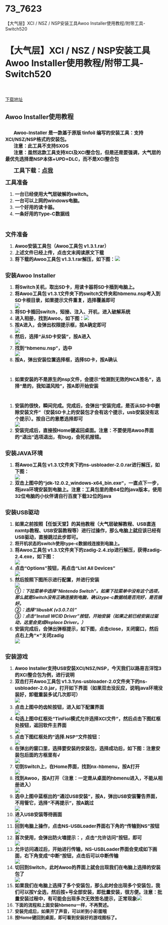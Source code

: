 # 73_7623
【大气层】XCI / NSZ / NSP安装工具Awoo Installer使用教程/附带工具-Switch520
# 【大气层】XCI / NSZ / NSP安装工具Awoo Installer使用教程/附带工具-Switch520
 <br/></br>
[下载地址](https://www.switch520.cc/article/7623 "下载地址")
<br/></br>

<section><span><strong><span style="margin: 0px;padding: 0px;max-width: 100%;font-size: 20px">Awoo Installer使用教程</span></strong></span></section>
<p></p>
<section>
<p style="margin-top: 0px;margin-bottom: 0px;padding: 0px;max-width: 100%;clear: both;min-height: 1em;font-size: 12px"></p>
<p style="margin-top: 0px;margin-bottom: 0px;padding: 0px;max-width: 100%;clear: both;min-height: 1em;font-size: 13.3333px;text-align: left;text-indent: 2em"><span><strong><span style="margin: 0px;padding: 0px;max-width: 100%;font-size: 15px">Awoo-Installer 是一款基于原版 tinfoil 编写的安装工具：</span><span style="margin: 0px;padding: 0px;max-width: 100%;font-size: 15px;text-indent: 2em">支持XCI/NSZ/NSP格式的安装包。</span></strong></span></p>
<p style="margin-top: 0px;margin-bottom: 0px;padding: 0px;max-width: 100%;clear: both;min-height: 1em;font-size: 13.3333px;text-align: left;text-indent: 2em"><span><strong><span style="margin: 0px;padding: 0px;max-width: 100%;font-size: 15px;text-indent: 2em">注意：此工具不支持SXOS</span></strong></span></p>
<p style="margin-top: 0px;margin-bottom: 0px;padding: 0px;max-width: 100%;clear: both;min-height: 1em;font-size: 13.3333px;text-align: left;text-indent: 2em"><span><strong><span style="margin: 0px;padding: 0px;max-width: 100%;font-size: 15px;text-indent: 2em">注意：虽然这款工具支持XCI及XCI整合包，但是还是要强调，大气层的最优先选择是NSP本体+UPD+DLC，而不是XCI整合包</span></strong></span></p>
<p style="margin-top: 0px;margin-bottom: 0px;padding: 0px;max-width: 100%;clear: both;min-height: 1em;font-size: 13.3333px;text-align: left;text-indent: 2em"></p>
<p style="margin-top: 0px;margin-bottom: 0px;padding: 0px;max-width: 100%;clear: both;min-height: 1em;font-size: 13.3333px;text-align: left;text-indent: 2em"><span><strong><span style="font-size: 18px">工具下载：</span></strong></span><a href="https://switch520.com/artdetail-8085.html" target="_self" style="font-size: 18px;text-decoration: underline" rel="noopener noreferrer"><span><strong><span style="font-size: 18px">点我</span></strong></span></a></p>
<p style="margin-top: 0px;margin-bottom: 0px;padding: 0px;max-width: 100%;clear: both;min-height: 1em;font-size: 12px"></p>
<section>
<section>
<section>
<section><span><strong><span style="margin: 0px;padding: 0px;max-width: 100%;font-size: 18px">工具准备</span></strong></span></section>
</section>
</section>
</section>
</section>
<section>
<ol class=" list-paddingleft-2" style="padding: 0px 0px 0px 2.2em;max-width: 100%">
<li>
<p style="margin-top: 0px;margin-bottom: 0px;padding: 0px;max-width: 100%;clear: both;min-height: 1em"><span><strong><span style="margin: 0px;padding: 0px;max-width: 100%;font-size: 15px">一台已经使用大气层破解的switch。</span></strong></span></p>
</li>
<li>
<p style="margin-top: 0px;margin-bottom: 0px;padding: 0px;max-width: 100%;clear: both;min-height: 1em"><span><strong><span style="margin: 0px;padding: 0px;max-width: 100%;font-size: 15px">一台可以上网的windows电脑。</span></strong></span></p>
</li>
<li>
<p style="margin-top: 0px;margin-bottom: 0px;padding: 0px;max-width: 100%;clear: both;min-height: 1em"><span><strong><span style="margin: 0px;padding: 0px;max-width: 100%;font-size: 15px">一个好用的读卡器。</span></strong></span></p>
</li>
<li>
<p style="margin-top: 0px;margin-bottom: 0px;padding: 0px;max-width: 100%;clear: both;min-height: 1em"><span><strong><span style="margin: 0px;padding: 0px;max-width: 100%;font-size: 15px">一条好用的Type-C数据线</span></strong></span></p>
</li>
</ol>
<p style="margin-top: 0px;margin-bottom: 0px;padding: 0px;max-width: 100%;clear: both;min-height: 1em"></p>
<section>
<p style="margin-top: 0px;margin-bottom: 0px;padding: 0px;max-width: 100%;clear: both;min-height: 1em"></p>
<section>
<section>
<section>
<section><span><strong><span style="margin: 0px;padding: 0px;max-width: 100%;font-size: 18px">文件准备</span></strong></span></section>
</section>
</section>
</section>
</section>
<section>
<ol class=" list-paddingleft-2" style="padding: 0px 0px 0px 2.2em;max-width: 100%">
<li>
<p style="margin-top: 0px;margin-bottom: 0px;padding: 0px;max-width: 100%;clear: both;min-height: 1em"><span><strong><span style="margin: 0px;padding: 0px;max-width: 100%;font-size: 15px">Awoo安装工具包（<span style="margin: 0px;padding: 0px;max-width: 100%">Awoo工具包 v1.3.1.rar</span>）</span></strong></span></p>
</li>
<li>
<p style="margin-top: 0px;margin-bottom: 0px;padding: 0px;max-width: 100%;clear: both;min-height: 1em"><span><strong><span style="margin: 0px;padding: 0px;max-width: 100%;font-size: 15px">上述文件已经上传，点击文末<span style="margin: 0px;padding: 0px;max-width: 100%">阅读原文</span>下载</span></strong></span></p>
</li>
<li>
<p style="margin-top: 0px;margin-bottom: 0px;padding: 0px;max-width: 100%;clear: both;min-height: 1em"><span><strong><span style="margin: 0px;padding: 0px;max-width: 100%;font-size: 15px">将下载的<span style="margin: 0px;padding: 0px;max-width: 100%">Awoo工具包 v1.3.1.rar</span>解压，如下图：</span></strong><strong><span style="margin: 0px;padding: 0px;max-width: 100%;font-size: 15px"></span></strong><strong><img class="" src="https://mmbiz.qpic.cn/mmbiz_png/8J288fc2FVwsn3cTkZmUXYkyNr5wbLgzncKIzAQtRjN1YhibibAPeWzhwbMbpBibND4MyuuZ0wCKFH8B1cGicgiaT6g/640?wx_fmt=png&amp;tp=webp&amp;wxfrom=5&amp;wx_lazy=1&amp;wx_co=1"></strong></span></p>
</li>
</ol>
</section>
<p style="margin-top: 0px;margin-bottom: 0px;padding: 0px;max-width: 100%;clear: both;min-height: 1em"></p>
<section>
<section>
<section>
<section>
<section><span><strong><span style="margin: 0px;padding: 0px;max-width: 100%;font-size: 18px">安装Awoo Installer</span></strong></span></section>
</section>
</section>
</section>
</section>
<ol class=" list-paddingleft-2" style="padding: 0px 0px 0px 2.2em;max-width: 100%">
<li>
<p style="margin-top: 0px;margin-bottom: 0px;padding: 0px;max-width: 100%;clear: both;min-height: 1em"><span><strong><span style="margin: 0px;padding: 0px;max-width: 100%;font-size: 15px">将Switch关机，取出SD卡，用读卡器将SD卡插到电脑上。</span></strong></span></p>
</li>
<li>
<p style="margin-top: 0px;margin-bottom: 0px;padding: 0px;max-width: 100%;clear: both;min-height: 1em"><span><strong><span style="margin: 0px;padding: 0px;max-width: 100%;font-size: 15px">将<span style="margin: 0px;padding: 0px;max-width: 100%">Awoo工具包 v1.3.1</span>文件夹下的<span style="margin: 0px;padding: 0px;max-width: 100%">switch文件夹</span>和<span style="margin: 0px;padding: 0px;max-width: 100%">hbmenu.nsp</span>考入到SD卡根目录，如果提示文件重复，选择覆盖即可</span></strong></span></p>
<p style="margin-top: 0px;margin-bottom: 0px;padding: 0px;max-width: 100%;clear: both;min-height: 1em"><span><strong><span style="margin: 0px;padding: 0px;max-width: 100%;font-size: 15px"><img class="" src="https://mmbiz.qpic.cn/mmbiz_png/8J288fc2FVwsn3cTkZmUXYkyNr5wbLgzKJbiaJicPHdXwuxM6DpxsD5GMRokWibQDejyeLichcuab5A6BxJFZ0JwKg/640?wx_fmt=png&amp;tp=webp&amp;wxfrom=5&amp;wx_lazy=1&amp;wx_co=1"></span></strong></span></p>
</li>
<li>
<p style="margin-top: 0px;margin-bottom: 0px;padding: 0px;max-width: 100%;clear: both;min-height: 1em"><span><strong><span style="margin: 0px;padding: 0px;max-width: 100%;font-size: 15px">将SD卡插回switch，短接、注入、开机，进入破解系统</span></strong></span></p>
</li>
<li>
<p style="margin-top: 0px;margin-bottom: 0px;padding: 0px;max-width: 100%;clear: both;min-height: 1em"><span><strong><span style="margin: 0px;padding: 0px;max-width: 100%;font-size: 15px">进入相册，找到Awoo，如下图：</span></strong><strong><span style="margin: 0px;padding: 0px;max-width: 100%;font-size: 15px"></span></strong><strong><img class="" src="https://mmbiz.qpic.cn/mmbiz_png/8J288fc2FVwsn3cTkZmUXYkyNr5wbLgzumGGGd6iayd8uXY3gy1C6TShR4PD8Uj5DpskcNzGbhCV6XdPtlibugLQ/640?wx_fmt=png&amp;tp=webp&amp;wxfrom=5&amp;wx_lazy=1&amp;wx_co=1"><span style="margin: 0px;padding: 0px;max-width: 100%;font-size: 15px"></span></strong></span></p>
</li>
<li>
<p style="margin-top: 0px;margin-bottom: 0px;padding: 0px;max-width: 100%;clear: both;min-height: 1em"><span><strong><span style="margin: 0px;padding: 0px;max-width: 100%;font-size: 15px">按A进入，会弹出权限提示框，按A确定即可</span></strong></span></p>
<p style="margin-top: 0px;margin-bottom: 0px;padding: 0px;max-width: 100%;clear: both;min-height: 1em"><span><strong><span style="margin: 0px;padding: 0px;max-width: 100%;font-size: 15px"><img class="" src="https://mmbiz.qpic.cn/mmbiz_jpg/8J288fc2FVwsn3cTkZmUXYkyNr5wbLgzAvtFQX1mk3Wc4lfznHsNJq47nJG8G4P7PJEp3L3QicVpYWUp7ywEpeg/640?wx_fmt=jpeg&amp;tp=webp&amp;wxfrom=5&amp;wx_lazy=1&amp;wx_co=1"></span></strong></span></p>
</li>
<li>
<p style="margin-top: 0px;margin-bottom: 0px;padding: 0px;max-width: 100%;clear: both;min-height: 1em"><span><strong><span style="margin: 0px;padding: 0px;max-width: 100%;font-size: 15px">然后，选择“从SD卡安装”，按A进入</span></strong></span></p>
<p style="margin-top: 0px;margin-bottom: 0px;padding: 0px;max-width: 100%;clear: both;min-height: 1em"><span><strong><span style="margin: 0px;padding: 0px;max-width: 100%;font-size: 15px"><img class="" src="https://mmbiz.qpic.cn/mmbiz_png/8J288fc2FVwsn3cTkZmUXYkyNr5wbLgzHDVUvkHm79sr4v5puvd57SR2ibR3hQO0YDfVCeaCl2DicVWbicjY7fShg/640?wx_fmt=png&amp;tp=webp&amp;wxfrom=5&amp;wx_lazy=1&amp;wx_co=1"></span></strong></span></p>
</li>
<li>
<p style="margin-top: 0px;margin-bottom: 0px;padding: 0px;max-width: 100%;clear: both;min-height: 1em"><span><strong><span style="margin: 0px;padding: 0px;max-width: 100%;font-size: 15px">找到“hbmenu.nsp”，选中</span></strong></span></p>
<p style="margin-top: 0px;margin-bottom: 0px;padding: 0px;max-width: 100%;clear: both;min-height: 1em"><span><strong><span style="margin: 0px;padding: 0px;max-width: 100%;font-size: 15px"><img class="" src="https://mmbiz.qpic.cn/mmbiz_png/8J288fc2FVwsn3cTkZmUXYkyNr5wbLgzibk0YiajwCWbIF65Rf0S99fdCa9JydCzCXqAjp3uBjSTgCStVMQhAGgA/640?wx_fmt=png&amp;tp=webp&amp;wxfrom=5&amp;wx_lazy=1&amp;wx_co=1"></span></strong></span></p>
</li>
<li>
<p style="margin-top: 0px;margin-bottom: 0px;padding: 0px;max-width: 100%;clear: both;min-height: 1em"><span><strong><span style="margin: 0px;padding: 0px;max-width: 100%;font-size: 15px">按A，弹出安装位置选择框，选择SD卡，按A确认</span></strong></span></p>
</li>
</ol>
<p style="margin-top: 0px;margin-bottom: 0px;padding: 0px;max-width: 100%;clear: both;min-height: 1em"></p>
<ol class=" list-paddingleft-2" style="padding: 0px 0px 0px 2.2em;max-width: 100%">
<li>
<p style="margin-top: 0px;margin-bottom: 0px;padding: 0px;max-width: 100%;clear: both;min-height: 1em"><span><strong><span style="margin: 0px;padding: 0px;max-width: 100%;font-size: 15px">如果安装的不是原生的nsp文件，会提示“检测到无效的NCA签名”，选择“是的，我知道风险”，按A即开始安装</span></strong></span></p>
</li>
</ol>
<p style="margin-top: 0px;margin-bottom: 0px;padding: 0px;max-width: 100%;clear: both;min-height: 1em"></p>
<ol class=" list-paddingleft-2" style="padding: 0px 0px 0px 2.2em;max-width: 100%">
<li>
<p style="margin-top: 0px;margin-bottom: 0px;padding: 0px;max-width: 100%;clear: both;min-height: 1em"><span><strong><span style="margin: 0px;padding: 0px;max-width: 100%;font-size: 15px">安装的很快，瞬间完成。完成后，会弹出“安装完成，是否从SD卡中删除安装文件”（安装SD卡上的安装包才会有这个提示，usb安装没有这个提示）。按自己的意愿选择即可</span></strong></span></p>
<p style="margin-top: 0px;margin-bottom: 0px;padding: 0px;max-width: 100%;clear: both;min-height: 1em"><span><strong><span style="margin: 0px;padding: 0px;max-width: 100%;font-size: 15px"><img class="" src="https://mmbiz.qpic.cn/mmbiz_jpg/8J288fc2FVwsn3cTkZmUXYkyNr5wbLgz3m9Yx0vYWpGq56bGQGNw5dicnSpucuozHjO8sKMA4yuLicBzMtqic1Jiag/640?wx_fmt=jpeg&amp;tp=webp&amp;wxfrom=5&amp;wx_lazy=1&amp;wx_co=1"></span></strong></span></p>
</li>
<li>
<p style="margin-top: 0px;margin-bottom: 0px;padding: 0px;max-width: 100%;clear: both;min-height: 1em"><span><strong><span style="margin: 0px;padding: 0px;max-width: 100%;font-size: 15px">安装完成后，直接按Home键返回桌面。<span style="margin: 0px;padding: 0px;max-width: 100%">注意：不要使用Awoo界面的“退出”选项退出，有bug，会死机报错。</span></span></strong></span></p>
</li>
</ol>
<section>
<p style="margin-top: 0px;margin-bottom: 0px;padding: 0px;max-width: 100%;clear: both;min-height: 1em"></p>
<section>
<section>
<section>
<section><span><strong><span style="margin: 0px;padding: 0px;max-width: 100%;font-size: 18px">安装JAVA环境</span></strong></span></section>
</section>
</section>
</section>
</section>
<ol class=" list-paddingleft-2" style="padding: 0px 0px 0px 2.2em;max-width: 100%">
<li>
<p style="margin-top: 0px;margin-bottom: 0px;padding: 0px;max-width: 100%;clear: both;min-height: 1em"><span><strong><span style="margin: 0px;padding: 0px;max-width: 100%;font-size: 15px">将<span style="margin: 0px;padding: 0px;max-width: 100%">Awoo工具包 v1.3.1</span>文件夹下的<span style="margin: 0px;padding: 0px;max-width: 100%">ns-usbloader-2.0.rar</span>进行解压，如下图：</span></strong></span></p>
<p style="margin-top: 0px;margin-bottom: 0px;padding: 0px;max-width: 100%;clear: both;min-height: 1em"><span><strong><span style="margin: 0px;padding: 0px;max-width: 100%;font-size: 15px"><img class="" src="https://mmbiz.qpic.cn/mmbiz_png/8J288fc2FVwsn3cTkZmUXYkyNr5wbLgzMgCEcnzwDiabR0oOru8hEiazJO1Y9vtvqczl4ibFv4IN0KQl07uBL1Kiaw/640?wx_fmt=png&amp;tp=webp&amp;wxfrom=5&amp;wx_lazy=1&amp;wx_co=1"></span></strong></span></p>
</li>
<li>
<p style="margin-top: 0px;margin-bottom: 0px;padding: 0px;max-width: 100%;clear: both;min-height: 1em"><span><strong><span style="margin: 0px;padding: 0px;max-width: 100%;font-size: 15px">双击上图中的“<span style="margin: 0px;padding: 0px;max-width: 100%">jdk-12.0.2_windows-x64_bin.exe</span>”，一直点下一步，将java环境安装到电脑上。</span><span style="margin: 0px;padding: 0px;max-width: 100%;font-size: 15px">注意：工具包里的是64位的java版本，使用32位电脑的小伙伴请自行百度下载32位的java</span></strong></span></p>
</li>
</ol>
<p style="margin-top: 0px;margin-bottom: 0px;padding: 0px;max-width: 100%;clear: both;min-height: 1em"></p>
<section>
<section>
<section>
<section>
<section><span><strong><span style="margin: 0px;padding: 0px;max-width: 100%;font-size: 18px">安装USB驱动</span></strong></span></section>
</section>
</section>
</section>
</section>
<ol class=" list-paddingleft-2" style="padding: 0px 0px 0px 2.2em;max-width: 100%">
<li>
<p style="margin-top: 0px;margin-bottom: 0px;padding: 0px;max-width: 100%;clear: both;min-height: 1em"><span><strong><span style="margin: 0px;padding: 0px;max-width: 100%;font-size: 15px">如果之前按照【任饭天堂】的其他教程（大气层破解教程、USB直连nxmtp教程、USB安装教程等）进行过操作，那么电脑上就应该已经有USB驱动，直接跳过此步即可。</span></strong></span></p>
</li>
<li>
<p style="margin-top: 0px;margin-bottom: 0px;padding: 0px;max-width: 100%;clear: both;min-height: 1em"><span><strong>将开机状态的switch使用type-c数据线连接到电脑上。</strong></span></p>
</li>
<li>
<p style="margin-top: 0px;margin-bottom: 0px;padding: 0px;max-width: 100%;clear: both;min-height: 1em"><span><strong><span style="margin: 0px;padding: 0px;max-width: 100%;font-size: 15px">将<span style="margin: 0px;padding: 0px;max-width: 100%">Awoo工具包 v1.3.1</span>文件夹下的<span style="margin: 0px;padding: 0px;max-width: 100%">zadig-2.4.zip</span>进行解压，获得<span style="margin: 0px;padding: 0px;max-width: 100%">zadig-2.4.exe</span>，如下图：</span></strong></span></p>
<p style="margin-top: 0px;margin-bottom: 0px;padding: 0px;max-width: 100%;clear: both;min-height: 1em"><span><strong><span style="margin: 0px;padding: 0px;max-width: 100%;font-size: 15px"><img class="" src="https://mmbiz.qpic.cn/mmbiz_png/8J288fc2FVwsn3cTkZmUXYkyNr5wbLgzkosDHplx3GicOy40icc6zPhial5awqvtezovkWvgupbrqZzt1EialMdExQ/640?wx_fmt=png&amp;tp=webp&amp;wxfrom=5&amp;wx_lazy=1&amp;wx_co=1"></span></strong></span></p>
</li>
<li>
<p style="margin-top: 0px;margin-bottom: 0px;padding: 0px;max-width: 100%;clear: both;min-height: 1em"><span><strong><span style="margin: 0px;padding: 0px;max-width: 100%;font-size: 15px">点击“<span style="margin: 0px;padding: 0px;max-width: 100%">Options</span>”按钮，再点击“<span style="margin: 0px;padding: 0px;max-width: 100%">List All Devices</span>”</span></strong></span></p>
<p style="margin-top: 0px;margin-bottom: 0px;padding: 0px;max-width: 100%;clear: both;min-height: 1em"><span><strong><span style="margin: 0px;padding: 0px;max-width: 100%;font-size: 15px"><img class="" src="https://mmbiz.qpic.cn/mmbiz_png/8J288fc2FVwsn3cTkZmUXYkyNr5wbLgz3DTIv7GJcEgu6duSeDecYc4bDU6t6dzIZaHz9HVmnttmp1eQu0E7vA/640?wx_fmt=png&amp;tp=webp&amp;wxfrom=5&amp;wx_lazy=1&amp;wx_co=1"></span></strong></span></p>
</li>
<li>
<p style="margin-top: 0px;margin-bottom: 0px;padding: 0px;max-width: 100%;clear: both;min-height: 1em"><span><strong><span style="margin: 0px;padding: 0px;max-width: 100%;font-size: 15px">然后按照下图所示进行配置，并进行安装</span></strong></span></p>
<p style="margin-top: 0px;margin-bottom: 0px;padding: 0px;max-width: 100%;clear: both;min-height: 1em"><span><strong><span style="margin: 0px;padding: 0px;max-width: 100%;font-size: 15px"><img class="" src="https://mmbiz.qpic.cn/mmbiz_png/8J288fc2FVwsn3cTkZmUXYkyNr5wbLgzHRsEgTItiab8euOoLZCt1ic7FHFRIs6j3pYKwGspvOjH50FzliaCsqCXQ/640?wx_fmt=png&amp;tp=webp&amp;wxfrom=5&amp;wx_lazy=1&amp;wx_co=1"></span></strong></span></p>
<p style="margin-top: 0px;margin-bottom: 0px;padding: 0px;max-width: 100%;clear: both;min-height: 1em"><span><strong><em style="margin: 0px;padding: 0px;max-width: 100%"><span style="margin: 0px;padding: 0px;max-width: 100%;font-size: 14px">①：下拉菜单中选择“<span style="margin: 0px;padding: 0px;max-width: 100%">Nintendo Switch</span>”。如果下拉菜单中没有这个选项，那么就是Switch没有正确连接到电脑，确认type-c数据线是否完好，是否插好。</span></em></strong></span></p>
<p style="margin-top: 0px;margin-bottom: 0px;padding: 0px;max-width: 100%;clear: both;min-height: 1em"><span><strong><em style="margin: 0px;padding: 0px;max-width: 100%"><span style="margin: 0px;padding: 0px;max-width: 100%;font-size: 14px">②：选择“<span style="margin: 0px;padding: 0px;max-width: 100%">libusbK (v3.0.7.0)</span>”</span></em></strong></span></p>
<p style="margin-top: 0px;margin-bottom: 0px;padding: 0px;max-width: 100%;clear: both;min-height: 1em"><span><strong><em style="margin: 0px;padding: 0px;max-width: 100%"><span style="margin: 0px;padding: 0px;max-width: 100%;font-size: 14px">③：点击“<span style="margin: 0px;padding: 0px;max-width: 100%">Install WCID Driver</span>”按钮，开始安装（如果之前已经安装过驱动，这里会变成<span style="margin: 0px;padding: 0px;max-width: 100%">Replace Driver</span>。）</span></em><em style="margin: 0px;padding: 0px;max-width: 100%"><span style="margin: 0px;padding: 0px;max-width: 100%;font-size: 14px"></span></em><em style="margin: 0px;padding: 0px;max-width: 100%"><span style="margin: 0px;padding: 0px;max-width: 100%;font-size: 14px"></span></em><span style="margin: 0px;padding: 0px;max-width: 100%;font-size: 15px"></span></strong></span></p>
</li>
<li>
<p style="margin-top: 0px;margin-bottom: 0px;padding: 0px;max-width: 100%;clear: both;min-height: 1em"><span><strong><span style="margin: 0px;padding: 0px;max-width: 100%;font-size: 15px">安装完成后，会弹出弹框提示，如下图，点击close，关闭窗口，然后点右上角“×”关闭zadig</span></strong></span></p>
<p style="margin-top: 0px;margin-bottom: 0px;padding: 0px;max-width: 100%;clear: both;min-height: 1em"><span><strong><span style="margin: 0px;padding: 0px;max-width: 100%;font-size: 15px"><img class="" src="https://mmbiz.qpic.cn/mmbiz_png/8J288fc2FVwsn3cTkZmUXYkyNr5wbLgzySF4s8jacuMUDDfyebNIWk0RxuoDPuu59HwONibgWpUcXjhHHKibX3KQ/640?wx_fmt=png&amp;tp=webp&amp;wxfrom=5&amp;wx_lazy=1&amp;wx_co=1"></span></strong></span></p>
</li>
</ol>
<p style="margin-top: 0px;margin-bottom: 0px;padding: 0px;max-width: 100%;clear: both;min-height: 1em"><span><strong><span style="margin: 0px;padding: 0px;max-width: 100%;font-size: 15px"></span></strong></span></p>
<section>
<section>
<section>
<section>
<section><span><strong><span style="margin: 0px;padding: 0px;max-width: 100%;font-size: 18px">安装游戏</span></strong></span></section>
</section>
</section>
</section>
</section>
<ol class=" list-paddingleft-2" style="padding: 0px 0px 0px 2.2em;max-width: 100%">
<li>
<p style="margin-top: 0px;margin-bottom: 0px;padding: 0px;max-width: 100%;clear: both;min-height: 1em"><span><strong><span style="margin: 0px;padding: 0px;max-width: 100%;font-size: 15px">Awoo Installer支持USB安装XCI/NSZ/NSP，今天我们以路易吉洋馆3的XCI整合包为例，进行说明</span></strong></span></p>
</li>
<li>
<p style="margin-top: 0px;margin-bottom: 0px;padding: 0px;max-width: 100%;clear: both;min-height: 1em"><span><strong><span style="margin: 0px;padding: 0px;max-width: 100%;font-size: 15px">双击打开<span style="margin: 0px;padding: 0px;max-width: 100%">Awoo工具包 v1.3.1\ns-usbloader-2.0</span>文件夹下的<span style="margin: 0px;padding: 0px;max-width: 100%">ns-usbloader-2.0.jar</span>，打开如下界面（如果双击没反应，说明java环境没装好，卸载重装多试几次即可）</span></strong></span></p>
<p style="margin-top: 0px;margin-bottom: 0px;padding: 0px;max-width: 100%;clear: both;min-height: 1em"><span><strong><span style="margin: 0px;padding: 0px;max-width: 100%;font-size: 15px"><img class="" src="https://mmbiz.qpic.cn/mmbiz_png/8J288fc2FVwsn3cTkZmUXYkyNr5wbLgzgXCY5tmPTfCWszLcGtYMReicgP8V3rfkGcdjCtL5jM1aIIMjlDnufmg/640?wx_fmt=png&amp;tp=webp&amp;wxfrom=5&amp;wx_lazy=1&amp;wx_co=1"></span></strong><strong><br></strong></span></p>
</li>
<li>
<p style="margin-top: 0px;margin-bottom: 0px;padding: 0px;max-width: 100%;clear: both;min-height: 1em"><span><strong><span style="margin: 0px;padding: 0px;max-width: 100%;font-size: 15px">点击上图中的齿轮按钮，进入如下配置界面</span></strong></span></p>
<p style="margin-top: 0px;margin-bottom: 0px;padding: 0px;max-width: 100%;clear: both;min-height: 1em"><span><strong><span style="margin: 0px;padding: 0px;max-width: 100%;font-size: 15px"><img class="" src="https://mmbiz.qpic.cn/mmbiz_png/8J288fc2FVwsn3cTkZmUXYkyNr5wbLgzeRePCYjtraxCl3VmUWnwv0qAnJGGiciaKVqZ61mpzyprIjsSGUFlpQSA/640?wx_fmt=png&amp;tp=webp&amp;wxfrom=5&amp;wx_lazy=1&amp;wx_co=1"></span></strong></span></p>
</li>
<li>
<p style="margin-top: 0px;margin-bottom: 0px;padding: 0px;max-width: 100%;clear: both;min-height: 1em"><span><strong><span style="margin: 0px;padding: 0px;max-width: 100%;font-size: 15px">勾选上图中红框处“TinFiol模式允许选择XCI文件”，然后点击下图红框处按钮，返回软件主界面</span></strong></span></p>
<p style="margin-top: 0px;margin-bottom: 0px;padding: 0px;max-width: 100%;clear: both;min-height: 1em"><span><strong><span style="margin: 0px;padding: 0px;max-width: 100%;font-size: 15px"><img class="" src="https://mmbiz.qpic.cn/mmbiz_png/8J288fc2FVwsn3cTkZmUXYkyNr5wbLgzO27uqia04cQhx2tdQiauFQn0noREW84tp4TwvjSelNtlyT5hUb0ZDWmw/640?wx_fmt=png&amp;tp=webp&amp;wxfrom=5&amp;wx_lazy=1&amp;wx_co=1"></span></strong></span></p>
</li>
<li>
<p style="margin-top: 0px;margin-bottom: 0px;padding: 0px;max-width: 100%;clear: both;min-height: 1em"><span><strong><span style="margin: 0px;padding: 0px;max-width: 100%;font-size: 15px">点击下图红框处的”选择.NSP“文件按钮：</span></strong></span></p>
<p style="margin-top: 0px;margin-bottom: 0px;padding: 0px;max-width: 100%;clear: both;min-height: 1em"><span><strong><span style="margin: 0px;padding: 0px;max-width: 100%;font-size: 15px"><img class="" src="https://mmbiz.qpic.cn/mmbiz_png/8J288fc2FVwsn3cTkZmUXYkyNr5wbLgzIkV1mTALGpMBsBIcQGfD09cUw4UiaAiav9YGGZkpQVl7wIicK1wjO2cKQ/640?wx_fmt=png&amp;tp=webp&amp;wxfrom=5&amp;wx_lazy=1&amp;wx_co=1"></span></strong></span></p>
</li>
<li>
<p style="margin-top: 0px;margin-bottom: 0px;padding: 0px;max-width: 100%;clear: both;min-height: 1em"><span><strong><span style="margin: 0px;padding: 0px;max-width: 100%;font-size: 15px">在弹出的窗口里，选择要安装的安装包，选择成功后，如下图：注意安装包后面的方框里有√</span></strong></span></p>
<p style="margin-top: 0px;margin-bottom: 0px;padding: 0px;max-width: 100%;clear: both;min-height: 1em"><span><strong><span style="margin: 0px;padding: 0px;max-width: 100%;font-size: 15px"><img class="" src="https://mmbiz.qpic.cn/mmbiz_png/8J288fc2FVwsn3cTkZmUXYkyNr5wbLgzzhYoxKfj4qSuria2ELBuzrTv6yhEl96ad4pjvy3hMTt8rMF7nvLibwIA/640?wx_fmt=png&amp;tp=webp&amp;wxfrom=5&amp;wx_lazy=1&amp;wx_co=1"></span></strong></span></p>
</li>
<li>
<p style="margin-top: 0px;margin-bottom: 0px;padding: 0px;max-width: 100%;clear: both;min-height: 1em"><span><strong><span style="margin: 0px;padding: 0px;max-width: 100%;font-size: 15px">切到Switch上，在Home界面，找到nx-hbmenu，按A打开</span></strong></span></p>
<p style="margin-top: 0px;margin-bottom: 0px;padding: 0px;max-width: 100%;clear: both;min-height: 1em"><span><strong><span style="margin: 0px;padding: 0px;max-width: 100%;font-size: 15px"><img class="" src="https://mmbiz.qpic.cn/mmbiz_png/8J288fc2FVwsn3cTkZmUXYkyNr5wbLgzbhYWO8gaAym7sV87LibdQouZe93ZOAwk2f1gYqVzhmHrznlicVHNmWibg/640?wx_fmt=png&amp;tp=webp&amp;wxfrom=5&amp;wx_lazy=1&amp;wx_co=1"></span></strong></span></p>
</li>
<li>
<p style="margin-top: 0px;margin-bottom: 0px;padding: 0px;max-width: 100%;clear: both;min-height: 1em"><span><strong><span style="margin: 0px;padding: 0px;max-width: 100%;font-size: 15px">找到Awoo，按A打开（<span style="margin: 0px;padding: 0px;max-width: 100%">注意：一定是从桌面的hbmenu进入，不能从相册进入</span>）</span></strong></span></p>
<p style="margin-top: 0px;margin-bottom: 0px;padding: 0px;max-width: 100%;clear: both;min-height: 1em"><span><strong><span style="margin: 0px;padding: 0px;max-width: 100%;font-size: 15px"><img class="" src="https://mmbiz.qpic.cn/mmbiz_png/8J288fc2FVwsn3cTkZmUXYkyNr5wbLgzM0YXfUVz45HXKJ4lXgibRK93lkXUf4fJRlWrc4UocIZnggqZl84udEA/640?wx_fmt=png&amp;tp=webp&amp;wxfrom=5&amp;wx_lazy=1&amp;wx_co=1"></span></strong></span></p>
</li>
<li>
<p style="margin-top: 0px;margin-bottom: 0px;padding: 0px;max-width: 100%;clear: both;min-height: 1em"><span><strong><span style="margin: 0px;padding: 0px;max-width: 100%;font-size: 15px">选中上图中蓝框出的“通过USB安装”，按A，弹出USB安装警告界面，不用管它，选择“不再提示”，按A跳过</span></strong></span></p>
<p style="margin-top: 0px;margin-bottom: 0px;padding: 0px;max-width: 100%;clear: both;min-height: 1em"><span><strong><span style="margin: 0px;padding: 0px;max-width: 100%;font-size: 15px"><img class="" src="https://mmbiz.qpic.cn/mmbiz_png/8J288fc2FVwsn3cTkZmUXYkyNr5wbLgzkYeIoSKVicLpJkBTuS5YI2bu0WWOwxFiaIZpEwzaZWyoibLWr1WBc7kgA/640?wx_fmt=png&amp;tp=webp&amp;wxfrom=5&amp;wx_lazy=1&amp;wx_co=1"></span></strong></span></p>
</li>
<li>
<p style="margin-top: 0px;margin-bottom: 0px;padding: 0px;max-width: 100%;clear: both;min-height: 1em"><span><strong><span style="margin: 0px;padding: 0px;max-width: 100%;font-size: 15px">进入USB安装等待画面</span></strong></span></p>
<p style="margin-top: 0px;margin-bottom: 0px;padding: 0px;max-width: 100%;clear: both;min-height: 1em"><span><strong><span style="margin: 0px;padding: 0px;max-width: 100%;font-size: 15px"><img class="" src="https://mmbiz.qpic.cn/mmbiz_jpg/8J288fc2FVwsn3cTkZmUXYkyNr5wbLgz4WIBszFiaCBCz2FYKq3ge8kCNkw92nTblTib8TQehAjEjJia7OWDAWYDw/640?wx_fmt=jpeg&amp;tp=webp&amp;wxfrom=5&amp;wx_lazy=1&amp;wx_co=1"></span></strong></span></p>
</li>
<li>
<p style="margin-top: 0px;margin-bottom: 0px;padding: 0px;max-width: 100%;clear: both;min-height: 1em"><span><strong><span style="margin: 0px;padding: 0px;max-width: 100%;font-size: 15px">回到电脑上操作，点击NS-USBLoader界面右下角的“传输到NS”按钮</span></strong></span></p>
<p style="margin-top: 0px;margin-bottom: 0px;padding: 0px;max-width: 100%;clear: both;min-height: 1em"><span><strong><span style="margin: 0px;padding: 0px;max-width: 100%;font-size: 15px"><img class="" src="https://mmbiz.qpic.cn/mmbiz_png/8J288fc2FVwsn3cTkZmUXYkyNr5wbLgz0yhiaMuVOnFX58TKlg3DfPmnFNxxLhcXrOF2aDconEshYNtEGTFoYLQ/640?wx_fmt=png&amp;tp=webp&amp;wxfrom=5&amp;wx_lazy=1&amp;wx_co=1"></span></strong></span></p>
</li>
<li>
<p style="margin-top: 0px;margin-bottom: 0px;padding: 0px;max-width: 100%;clear: both;min-height: 1em"><span><strong><span style="margin: 0px;padding: 0px;max-width: 100%;font-size: 15px">首次使用，会弹出防火墙提示：，点击“允许访问”按钮，即可</span></strong></span></p>
<p style="margin-top: 0px;margin-bottom: 0px;padding: 0px;max-width: 100%;clear: both;min-height: 1em"><span><strong><span style="margin: 0px;padding: 0px;max-width: 100%;font-size: 15px"><img class="" src="https://mmbiz.qpic.cn/mmbiz_png/8J288fc2FVwsn3cTkZmUXYkyNr5wbLgz4libMTonqcK5y05YaQOdHPQCbrkL4XC0ticMZZuSr9uQa7MuNbqAicTpg/640?wx_fmt=png&amp;tp=webp&amp;wxfrom=5&amp;wx_lazy=1&amp;wx_co=1"></span></strong></span></p>
</li>
<li>
<p style="margin-top: 0px;margin-bottom: 0px;padding: 0px;max-width: 100%;clear: both;min-height: 1em"><span><strong><span style="margin: 0px;padding: 0px;max-width: 100%;font-size: 15px">允许访问通过后，开始进行传输，NS-USBLoader界面会变成如下画面，右下角变成“中断”按钮，点击后可以中断传输</span></strong></span></p>
<p style="margin-top: 0px;margin-bottom: 0px;padding: 0px;max-width: 100%;clear: both;min-height: 1em"><span><strong><img class="" src="https://mmbiz.qpic.cn/mmbiz_png/8J288fc2FVwsn3cTkZmUXYkyNr5wbLgzSFZWpaw8ukiaFlPic02Meb0gDEibRJI7yjOfs0vC8icqoNTCldIQQiaxC1g/640?wx_fmt=png&amp;tp=webp&amp;wxfrom=5&amp;wx_lazy=1&amp;wx_co=1"><br></strong></span></p>
</li>
<li>
<p style="margin-top: 0px;margin-bottom: 0px;padding: 0px;max-width: 100%;clear: both;min-height: 1em"><span><strong><span style="margin: 0px;padding: 0px;max-width: 100%;font-size: 15px">切回到Switch，此时Awoo的界面上就会出现我们在电脑上选择的安装包了</span></strong></span></p>
<p style="margin-top: 0px;margin-bottom: 0px;padding: 0px;max-width: 100%;clear: both;min-height: 1em"><span><strong><span style="margin: 0px;padding: 0px;max-width: 100%;font-size: 15px"><img class="" src="https://mmbiz.qpic.cn/mmbiz_png/8J288fc2FVwsn3cTkZmUXYkyNr5wbLgzFsibXfXWUr242nbWdFCZJEUxQA4Vs7rRLJGGceGicgJ3jNibK5tLbcDyQ/640?wx_fmt=png&amp;tp=webp&amp;wxfrom=5&amp;wx_lazy=1&amp;wx_co=1"></span></strong></span></p>
</li>
<li>
<p style="margin-top: 0px;margin-bottom: 0px;padding: 0px;max-width: 100%;clear: both;min-height: 1em"><span><strong><span style="margin: 0px;padding: 0px;max-width: 100%;font-size: 15px">如果我们在电脑上选择了多个安装包，那么此时会出现多个安装包，我们可以按Y全选，然后按+号全部安装，即批量安装，很方便。<span style="margin: 0px;padding: 0px;max-width: 100%">注意：批量安装过程中，有可能会出现多次无效签名提示，正常现象</span></span></strong><strong><span style="font-size: 15px;margin: 0px;padding: 0px;max-width: 100%"></span></strong><strong><span style="margin: 0px;padding: 0px;max-width: 100%;font-size: 15px"></span></strong><strong><img class="" src="https://mmbiz.qpic.cn/mmbiz_png/8J288fc2FVwsn3cTkZmUXYkyNr5wbLgzias7EJjKykvOfPibfKJPFT7VDEbVGKWYkyCMosHIO8MdzgtXodcYTPAQ/640?wx_fmt=png&amp;tp=webp&amp;wxfrom=5&amp;wx_lazy=1&amp;wx_co=1"><span style="margin: 0px;padding: 0px;max-width: 100%;font-size: 15px"></span></strong></span></p>
</li>
<li>
<p style="margin-top: 0px;margin-bottom: 0px;padding: 0px;max-width: 100%;clear: both;min-height: 1em"><span><strong>下面的流程和上面安装hbmenu一样，不再赘述。</strong></span></p>
</li>
<li>
<p style="margin-top: 0px;margin-bottom: 0px;padding: 0px;max-width: 100%;clear: both;min-height: 1em"><span><strong>安装完成后，如果开了声音，可以听到小彩蛋哦</strong></span></p>
</li>
<li>
<p style="margin-top: 0px;margin-bottom: 0px;padding: 0px;max-width: 100%;clear: both;min-height: 1em"><span><strong>按Home键回到桌面，即可看到安装好的游戏图标了。</strong></span></p>
</li>
</ol>
</section>
<p></p>
<p></p>
